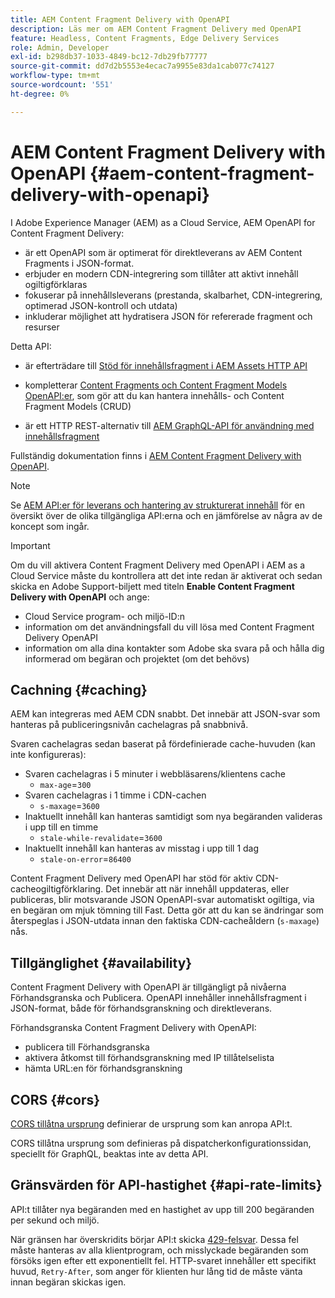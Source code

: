 ```yaml
---
title: AEM Content Fragment Delivery with OpenAPI
description: Läs mer om AEM Content Fragment Delivery med OpenAPI
feature: Headless, Content Fragments, Edge Delivery Services
role: Admin, Developer
exl-id: b298db37-1033-4849-bc12-7db29fb77777
source-git-commit: dd7d2b5553e4ecac7a9955e83da1cab077c74127
workflow-type: tm+mt
source-wordcount: '551'
ht-degree: 0%

---
```



# AEM Content Fragment Delivery with OpenAPI {#aem-content-fragment-delivery-with-openapi}

I Adobe Experience Manager (AEM) as a Cloud Service, AEM OpenAPI for Content Fragment Delivery:

* är ett OpenAPI som är optimerat för direktleverans av AEM Content Fragments i JSON-format.
* erbjuder en modern CDN-integrering som tillåter att aktivt innehåll ogiltigförklaras
* fokuserar på innehållsleverans (prestanda, skalbarhet, CDN-integrering, optimerad JSON-kontroll och utdata)
* inkluderar möjlighet att hydratisera JSON för refererade fragment och resurser

Detta API:

* är efterträdare till [Stöd för innehållsfragment i AEM Assets HTTP API](/help/assets/content-fragments/assets-api-content-fragments.md)

* kompletterar [Content Fragments och Content Fragment Models OpenAPI:er](/help/headless/content-fragment-openapis.md), som gör att du kan hantera innehålls- och Content Fragment Models (CRUD)

* är ett HTTP REST-alternativ till [AEM GraphQL-API för användning med innehållsfragment](/help/headless/graphql-api/content-fragments.md)

Fullständig dokumentation finns i [AEM Content Fragment Delivery with OpenAPI](https://developer.adobe.com/experience-cloud/experience-manager-apis/api/stable/contentfragments/delivery/).

>[!NOTE]
>
>Se [AEM API:er för leverans och hantering av strukturerat innehåll](/help/headless/apis-headless-and-content-fragments.md) för en översikt över de olika tillgängliga API:erna och en jämförelse av några av de koncept som ingår.

>[!IMPORTANT]
>
>Om du vill aktivera Content Fragment Delivery med OpenAPI i AEM as a Cloud Service måste du kontrollera att det inte redan är aktiverat och sedan skicka en Adobe Support-biljett med titeln **Enable Content Fragment Delivery with OpenAPI** och ange:
>
>* Cloud Service program- och miljö-ID:n
>* information om det användningsfall du vill lösa med Content Fragment Delivery OpenAPI
>* information om alla dina kontakter som Adobe ska svara på och hålla dig informerad om begäran och projektet (om det behövs)

## Cachning {#caching}

AEM kan integreras med AEM CDN snabbt. Det innebär att JSON-svar som hanteras på publiceringsnivån cachelagras på snabbnivå.

Svaren cachelagras sedan baserat på fördefinierade cache-huvuden (kan inte konfigureras):

* Svaren cachelagras i 5 minuter i webbläsarens/klientens cache
   * `max-age`=`300`
* Svaren cachelagras i 1 timme i CDN-cachen
   * `s-maxage`=`3600`
* Inaktuellt innehåll kan hanteras samtidigt som nya begäranden valideras i upp till en timme
   * `stale-while-revalidate`=`3600`
* Inaktuellt innehåll kan hanteras av misstag i upp till 1 dag
   * `stale-on-error`=`86400`

Content Fragment Delivery med OpenAPI har stöd för aktiv CDN-cacheogiltigförklaring. Det innebär att när innehåll uppdateras, eller publiceras, blir motsvarande JSON OpenAPI-svar automatiskt ogiltiga, via en begäran om mjuk tömning till Fast. Detta gör att du kan se ändringar som återspeglas i JSON-utdata innan den faktiska CDN-cacheåldern (`s-maxage`) nås.

## Tillgänglighet {#availability}

Content Fragment Delivery with OpenAPI är tillgängligt på nivåerna Förhandsgranska och Publicera. OpenAPI innehåller innehållsfragment i JSON-format, både för förhandsgranskning och direktleverans.

Förhandsgranska Content Fragment Delivery with OpenAPI:

* publicera till Förhandsgranska
* aktivera åtkomst till förhandsgranskning med IP tillåtelselista
* hämta URL:en för förhandsgranskning

## CORS {#cors}

[CORS tillåtna ursprung](/help/headless/deployment/cross-origin-resource-sharing.md) definierar de ursprung som kan anropa API:t.

CORS tillåtna ursprung som definieras på dispatcherkonfigurationssidan, speciellt för GraphQL, beaktas inte av detta API.

## Gränsvärden för API-hastighet {#api-rate-limits}

API:t tillåter nya begäranden med en hastighet av upp till 200 begäranden per sekund och miljö.

När gränsen har överskridits börjar API:t skicka [429-felsvar](https://www.rfc-editor.org/rfc/rfc6585#section-4). Dessa fel måste hanteras av alla klientprogram, och misslyckade begäranden som försöks igen efter ett exponentiellt fel. HTTP-svaret innehåller ett specifikt huvud, `Retry-After`, som anger för klienten hur lång tid de måste vänta innan begäran skickas igen.

<!-- 
## Limitations {#limitations}
-->
